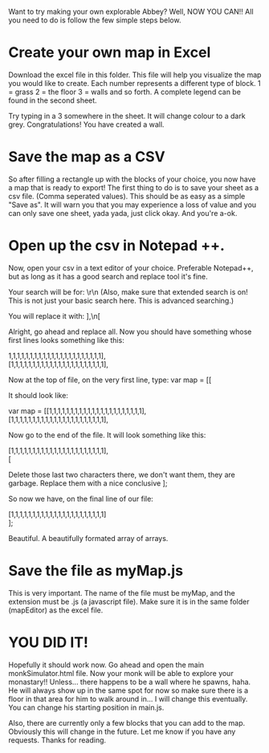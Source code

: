 Want to try making your own explorable Abbey? Well, NOW YOU CAN!! All you need to do is follow the few simple steps below.

# Create your own map in Excel

Download the excel file in this folder. This file will help you visualize the map you would like to create. Each number represents a different type of block. 
1 = grass
2 = the floor
3 = walls
and so forth. A complete legend can be found in the second sheet. 

Try typing in a 3 somewhere in the sheet. It will change colour to a dark grey. Congratulations! You have created a wall. 

# Save the map as a CSV

So after filling a rectangle up with the blocks of your choice, you now have a map that is ready to export! The first thing to do is to save your sheet as a csv file. (Comma seperated values). This should be as easy as a simple "Save as". It will warn you that you may experience a loss of value and you can only save one sheet, yada yada, just click okay. And you're a-ok.

# Open up the csv in Notepad ++. 

Now, open your csv in a text editor of your choice. Preferable Notepad++, but as long as it has a good search and replace tool it's fine. 

Your search will be for: \r\n
(Also, make sure that extended search is on! This is not just your basic search here. This is advanced searching.)

You will replace it with: ],\n[

Alright, go ahead and replace all. Now you should have something whose first lines looks something like this: 

1,1,1,1,1,1,1,1,1,1,1,1,1,1,1,1,1,1,1,1,1,1],<br>
[1,1,1,1,1,1,1,1,1,1,1,1,1,1,1,1,1,1,1,1,1,1],

Now at the top of file, on the very first line, type: var map = [[

It should look like:

var map = [[1,1,1,1,1,1,1,1,1,1,1,1,1,1,1,1,1,1,1,1,1,1],<br>
[1,1,1,1,1,1,1,1,1,1,1,1,1,1,1,1,1,1,1,1,1,1],

Now go to the end of the file. It will look something like this: 

[1,1,1,1,1,1,1,1,1,1,1,1,1,1,1,1,1,1,1,1,1,1],<br>
[

Delete those last two characters there, we don't want them, they are garbage. Replace them with a nice conclusive ];

So now we have, on the final line of our file: 

[1,1,1,1,1,1,1,1,1,1,1,1,1,1,1,1,1,1,1,1,1,1]<br>
];

Beautiful. A beautifully formated array of arrays.  

# Save the file as myMap.js

This is very important. The name of the file must be myMap, and the extension must be .js  (a javascript file). Make sure it is in the same folder (mapEditor) as the excel file. 

# YOU DID IT!

Hopefully it should work now. Go ahead and open the main monkSimulator.html file. Now your monk will be able to explore your monastary!! Unless... there happens to be a wall where he spawns, haha. He will always show up in the same spot for now so make sure there is a floor in that area for him to walk around in... I will change this eventually. You can change his starting position in main.js. 

Also, there are currently only a few blocks that you can add to the map. Obviously this will change in the future. Let me know if you have any requests. Thanks for reading.



